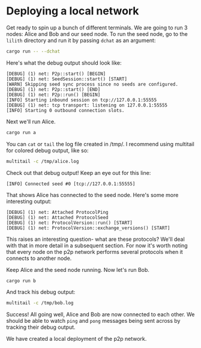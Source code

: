 # Deploying a local network

Get ready to spin up a bunch of different terminals. We are going to
run 3 nodes: Alice and Bob and our seed node. To run the seed node,
go to the `lilith` directory and run it by passing `dchat` as an argument:

```bash
cargo run -- --dchat
```

Here's what the debug output should look like:

```
[DEBUG] (1) net: P2p::start() [BEGIN]
[DEBUG] (1) net: SeedSession::start() [START]
[WARN] Skipping seed sync process since no seeds are configured.
[DEBUG] (1) net: P2p::start() [END]
[DEBUG] (1) net: P2p::run() [BEGIN]
[INFO] Starting inbound session on tcp://127.0.0.1:55555
[DEBUG] (1) net: tcp transport: listening on 127.0.0.1:55555
[INFO] Starting 0 outbound connection slots.
```

Next we'll run Alice.

```bash
cargo run a
```

You can `cat` or `tail` the log file created in /tmp/. I recommend using
multitail for colored debug output, like so:

```bash
multitail -c /tmp/alice.log
```

Check out that debug output! Keep an eye out for this line:

```
[INFO] Connected seed #0 [tcp://127.0.0.1:55555]
```

That shows Alice has connected to the seed node. Here's some more
interesting output:

```
[DEBUG] (1) net: Attached ProtocolPing
[DEBUG] (1) net: Attached ProtocolSeed
[DEBUG] (1) net: ProtocolVersion::run() [START]
[DEBUG] (1) net: ProtocolVersion::exchange_versions() [START]
```

This raises an interesting question- what are these protocols? We'll deal
with that in more detail in a subsequent section. For now it's worth
noting that every node on the p2p network performs several protocols
when it connects to another node.

Keep Alice and the seed node running. Now let's run Bob.

```bash
cargo run b
```

And track his debug output:

```bash
multitail -c /tmp/bob.log
```

Success! All going well, Alice and Bob are now connected to each
other. We should be able to watch `ping` and `pong` messages being sent
across by tracking their debug output.

We have created a local deployment of the p2p network.

